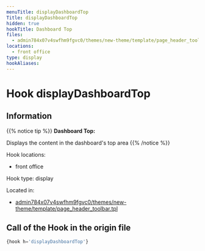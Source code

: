 ```yaml
---
menuTitle: displayDashboardTop
Title: displayDashboardTop
hidden: true
hookTitle: Dashboard Top
files:
  - admin784x07v4swfhm9fgvc0/themes/new-theme/template/page_header_toolbar.tpl
locations:
  - front office
type: display
hookAliases:
---
```


# Hook displayDashboardTop

## Information

{{% notice tip %}}
**Dashboard Top:** 

Displays the content in the dashboard's top area
{{% /notice %}}

Hook locations: 
  - front office

Hook type: display

Located in: 
  - [admin784x07v4swfhm9fgvc0/themes/new-theme/template/page_header_toolbar.tpl](https://github.com/PrestaShop/PrestaShop/blob/8.0.x/admin784x07v4swfhm9fgvc0/themes/new-theme/template/page_header_toolbar.tpl)

## Call of the Hook in the origin file

```php
{hook h='displayDashboardTop'}
```